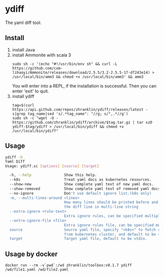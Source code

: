 # ydiff
The yaml diff tool.

## Install
1. install Java
2. install Ammonite with scala 3
    ```
    sudo sh -c '(echo "#!/usr/bin/env sh" && curl -L https://github.com/com-lihaoyi/Ammonite/releases/download/2.5.5/3.2-2.5.5-17-df243e14) > /usr/local/bin/amm3 && chmod +x /usr/local/bin/amm3' && amm3
    ```
   You will enter into a REPL, if the installation is successful. Then you can enter 'exit' to quit.
3. install ydiff
    ```
    tag=$(curl https://api.github.com/repos/zhranklin/ydiff/releases/latest -s|grep tag_name|sed 's/.*tag_name": "//g; s/",.*//g')
    sudo sh -c "wget -O - https://github.com/zhranklin/ydiff/archive/$tag.tar.gz | tar xzO ydiff-$tag/ydiff > /usr/local/bin/ydiff && chmod +x /usr/local/bin/ydiff"
    ```

## Usage
```bash
ydiff -h
Yaml Diff
Usage: ydiff.sc [options] [source] [target]

  -h, --help               Show this help.
  --k8s                    Treat yaml docs as kubernetes resources.
  --show-new               Show complete yaml text of new yaml docs.
  --show-removed           Show complete yaml text of removed yaml docs.
  --no-ignore              Don't use default ignore list.(k8s only)
  -m, --multi-lines-around <lines>
                           How many lines should be printed before and after
                           the diff line in multi-line string
  --extra-ignore <rule-text>
                           Extra ignore rules, can be specified multiple times.
  --extra-ignore-file <file>
                           Extra ignore rules file, can be specified multiple times.
  source                   Source yaml file, specify "<k8s>" to fetch resource
                           from kubernetes cluster, and default to be <k8s>.
  target                   Target yaml file, default to be stdin.
```

## Usage by docker

```
docker run --rm -v`pwd`:/wd zhranklin/toolbox:v0.1.7 ydiff /wd/file1.yaml /wd/file2.yaml
```
